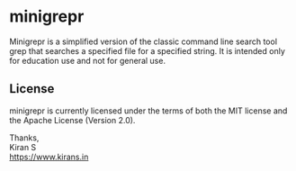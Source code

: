 # minigrepr

Minigrepr is a simplified version of the classic command line search tool grep that searches a specified file for a specified string. It is intended only for education use and not for general use.

## License

minigrepr is currently licensed under the terms of both the MIT license and the
Apache License (Version 2.0).

Thanks,  
Kiran S  
https://www.kirans.in  